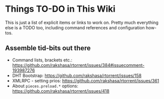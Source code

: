 # Things TO-DO in This Wiki

This is just a list of explicit items or links to work on. Pretty much everything else is a TODO too, including command references and configuration how-tos.

## Assemble tid-bits out there

 * Command lists, brackets etc.: https://github.com/rakshasa/rtorrent/issues/384#issuecomment-193987276
 * DHT Bootstrap: https://github.com/rakshasa/rtorrent/issues/158
 * XMLRPC - setting prios: https://github.com/rakshasa/rtorrent/issues/361
 * About `pieces.preload.*` options: https://github.com/rakshasa/rtorrent/issues/418